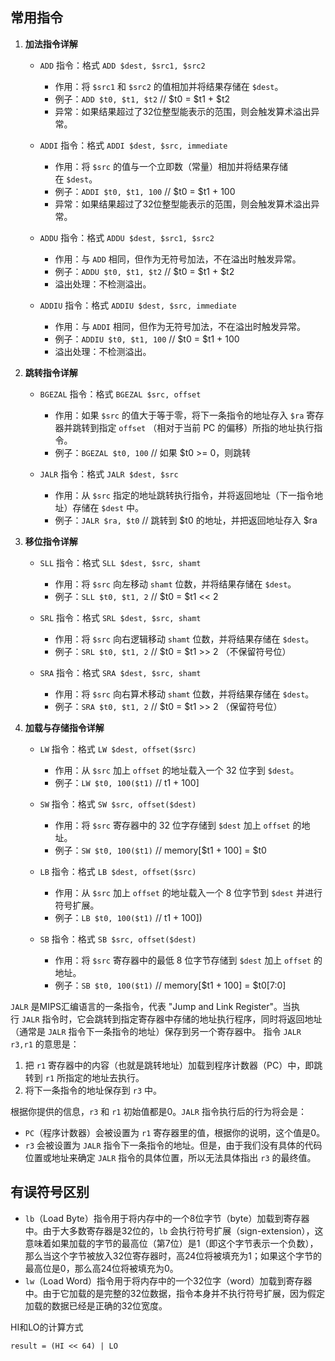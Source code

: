 ## 常用指令
1. **加法指令详解**
    
    - `ADD` 指令：格式 `ADD $dest, $src1, $src2`
        
        - 作用：将 `$src1` 和 `$src2` 的值相加并将结果存储在 `$dest`。
        - 例子：`ADD $t0, $t1, $t2` // $t0 = $t1 + $t2
        - 异常：如果结果超过了32位整型能表示的范围，则会触发算术溢出异常。
    - `ADDI` 指令：格式 `ADDI $dest, $src, immediate`
        
        - 作用：将 `$src` 的值与一个立即数（常量）相加并将结果存储在 `$dest`。
        - 例子：`ADDI $t0, $t1, 100` // $t0 = $t1 + 100
        - 异常：如果结果超过了32位整型能表示的范围，则会触发算术溢出异常。
    - `ADDU` 指令：格式 `ADDU $dest, $src1, $src2`
        
        - 作用：与 `ADD` 相同，但作为无符号加法，不在溢出时触发异常。
        - 例子：`ADDU $t0, $t1, $t2` // $t0 = $t1 + $t2
        - 溢出处理：不检测溢出。
    - `ADDIU` 指令：格式 `ADDIU $dest, $src, immediate`
        
        - 作用：与 `ADDI` 相同，但作为无符号加法，不在溢出时触发异常。
        - 例子：`ADDIU $t0, $t1, 100` // $t0 = $t1 + 100
        - 溢出处理：不检测溢出。
2. **跳转指令详解**
    
    - `BGEZAL` 指令：格式 `BGEZAL $src, offset`
        
        - 作用：如果 `$src` 的值大于等于零，将下一条指令的地址存入 `$ra` 寄存器并跳转到指定 `offset` （相对于当前 PC 的偏移）所指的地址执行指令。
        - 例子：`BGEZAL $t0, 100` // 如果 $t0 >= 0，则跳转
    - `JALR` 指令：格式 `JALR $dest, $src`
        
        - 作用：从 `$src` 指定的地址跳转执行指令，并将返回地址（下一指令地址）存储在 `$dest` 中。
        - 例子：`JALR $ra, $t0` // 跳转到 $t0 的地址，并把返回地址存入 $ra
3. **移位指令详解**
    
    - `SLL` 指令：格式 `SLL $dest, $src, shamt`
        
        - 作用：将 `$src` 向左移动 `shamt` 位数，并将结果存储在 `$dest`。
        - 例子：`SLL $t0, $t1, 2` // $t0 = $t1 << 2
    - `SRL` 指令：格式 `SRL $dest, $src, shamt`
        
        - 作用：将 `$src` 向右逻辑移动 `shamt` 位数，并将结果存储在 `$dest`。
        - 例子：`SRL $t0, $t1, 2` // $t0 = $t1 >> 2 （不保留符号位）
    - `SRA` 指令：格式 `SRA $dest, $src, shamt`
        
        - 作用：将 `$src` 向右算术移动 `shamt` 位数，并将结果存储在 `$dest`。
        - 例子：`SRA $t0, $t1, 2` // $t0 = $t1 >> 2 （保留符号位）
4. **加载与存储指令详解**
    
    - `LW` 指令：格式 `LW $dest, offset($src)`
        
        - 作用：从 `$src` 加上 `offset` 的地址载入一个 32 位字到 `$dest`。
        - 例子：`LW $t0, 100($t1)` // t1 + 100]
    - `SW` 指令：格式 `SW $src, offset($dest)`
        
        - 作用：将 `$src` 寄存器中的 32 位字存储到 `$dest` 加上 `offset` 的地址。
        - 例子：`SW $t0, 100($t1)` // memory[$t1 + 100] = $t0
    - `LB` 指令：格式 `LB $dest, offset($src)`
        
        - 作用：从 `$src` 加上 `offset` 的地址载入一个 8 位字节到 `$dest` 并进行符号扩展。
        - 例子：`LB $t0, 100($t1)` // t1 + 100])
    - `SB` 指令：格式 `SB $src, offset($dest)`
        
        - 作用：将 `$src` 寄存器中的最低 8 位字节存储到 `$dest` 加上 `offset` 的地址。
        - 例子：`SB $t0, 100($t1)` // memory[$t1 + 100] = $t0[7:0]

`JALR` 是MIPS汇编语言的一条指令，代表 "Jump and Link Register"。当执行 `JALR` 指令时，它会跳转到指定寄存器中存储的地址执行程序，同时将返回地址（通常是 `JALR` 指令下一条指令的地址）保存到另一个寄存器中。
指令 `JALR r3,r1` 的意思是：
1. 把 `r1` 寄存器中的内容（也就是跳转地址）加载到程序计数器（PC）中，即跳转到 `r1` 所指定的地址去执行。
2. 将下一条指令的地址保存到 `r3` 中。

根据你提供的信息，`r3` 和 `r1` 初始值都是0。`JALR` 指令执行后的行为将会是：
- `PC`（程序计数器）会被设置为 `r1` 寄存器里的值，根据你的说明，这个值是0。
- `r3` 会被设置为 `JALR` 指令下一条指令的地址。但是，由于我们没有具体的代码位置或地址来确定 `JALR` 指令的具体位置，所以无法具体指出 `r3` 的最终值。

## 有误符号区别
- `lb`（Load Byte）指令用于将内存中的一个8位字节（byte）加载到寄存器中。由于大多数寄存器是32位的，`lb` 会执行符号扩展（sign-extension），这意味着如果加载的字节的最高位（第7位）是1（即这个字节表示一个负数），那么当这个字节被放入32位寄存器时，高24位将被填充为1；如果这个字节的最高位是0，那么高24位将被填充为0。
-  `lw`（Load Word）指令用于将内存中的一个32位字（word）加载到寄存器中。由于它加载的是完整的32位数据，指令本身并不执行符号扩展，因为假定加载的数据已经是正确的32位宽度。




HI和LO的计算方式
```
result = (HI << 64) | LO
```